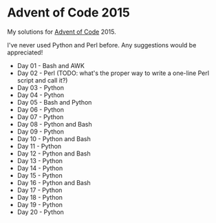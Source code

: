 # Advent of Code 2015

My solutions for [Advent of Code](http://adventofcode.com) 2015.

I've never used Python and Perl before. Any suggestions would be appreciated!
 
* Day 01 - Bash and AWK
* Day 02 - Perl (TODO: what's the proper way to write a one-line Perl script and call it?)
* Day 03 - Python
* Day 04 - Python
* Day 05 - Bash and Python
* Day 06 - Python
* Day 07 - Python
* Day 08 - Python and Bash
* Day 09 - Python
* Day 10 - Python and Bash
* Day 11 - Python
* Day 12 - Python and Bash
* Day 13 - Python
* Day 14 - Python
* Day 15 - Python
* Day 16 - Python and Bash
* Day 17 - Python
* Day 18 - Python
* Day 19 - Python
* Day 20 - Python